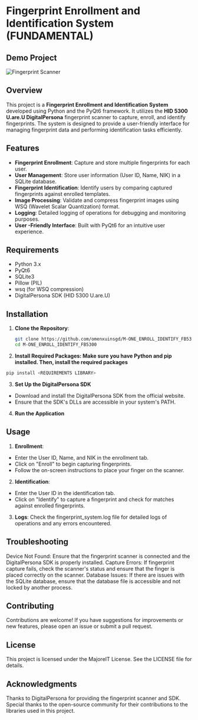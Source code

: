 # Fingerprint Enrollment and Identification System (FUNDAMENTAL)

## Demo Project
![Fingerprint Scanner](https://example.com/fingerprint_scanner_image.png) <!-- Replace with an actual image URL -->

## Overview

This project is a **Fingerprint Enrollment and Identification System** developed using Python and the PyQt6 framework. It utilizes the **HID 5300 U.are.U DigitalPersona** fingerprint scanner to capture, enroll, and identify fingerprints. The system is designed to provide a user-friendly interface for managing fingerprint data and performing identification tasks efficiently.

## Features

- **Fingerprint Enrollment**: Capture and store multiple fingerprints for each user.
- **User  Management**: Store user information (User  ID, Name, NIK) in a SQLite database.
- **Fingerprint Identification**: Identify users by comparing captured fingerprints against enrolled templates.
- **Image Processing**: Validate and compress fingerprint images using WSQ (Wavelet Scalar Quantization) format.
- **Logging**: Detailed logging of operations for debugging and monitoring purposes.
- **User -Friendly Interface**: Built with PyQt6 for an intuitive user experience.

## Requirements

- Python 3.x
- PyQt6
- SQLite3
- Pillow (PIL)
- wsq (for WSQ compression)
- DigitalPersona SDK (HID 5300 U.are.U)

## Installation

1. **Clone the Repository**:
   ```bash
   git clone https://github.com/omenxuinsgd/M-ONE_ENROLL_IDENTIFY_FB5300.git
   cd M-ONE_ENROLL_IDENTIFY_FB5300
   ```
2. **Install Required Packages: Make sure you have Python and pip installed. Then, install the required packages**
  ```bash
  pip install <REQUIREMENTS LIBRARY>
  ```
3. **Set Up the DigitalPersona SDK**
- Download and install the DigitalPersona SDK from the official website.
- Ensure that the SDK's DLLs are accessible in your system's PATH.
4. **Run the Application**

## Usage
1. **Enrollment**:
- Enter the User ID, Name, and NIK in the enrollment tab.
- Click on "Enroll" to begin capturing fingerprints.
- Follow the on-screen instructions to place your finger on the scanner.
2. **Identification**:
- Enter the User ID in the identification tab.
- Click on "Identify" to capture a fingerprint and check for matches against enrolled fingerprints.
3. **Logs**:
Check the fingerprint_system.log file for detailed logs of operations and any errors encountered.

## Troubleshooting
Device Not Found: Ensure that the fingerprint scanner is connected and the DigitalPersona SDK is properly installed.
Capture Errors: If fingerprint capture fails, check the scanner's status and ensure that the finger is placed correctly on the scanner.
Database Issues: If there are issues with the SQLite database, ensure that the database file is accessible and not locked by another process.

## Contributing
Contributions are welcome! If you have suggestions for improvements or new features, please open an issue or submit a pull request.

## License
This project is licensed under the MajoreIT License. See the LICENSE file for details.

## Acknowledgments
Thanks to DigitalPersona for providing the fingerprint scanner and SDK.
Special thanks to the open-source community for their contributions to the libraries used in this project.
